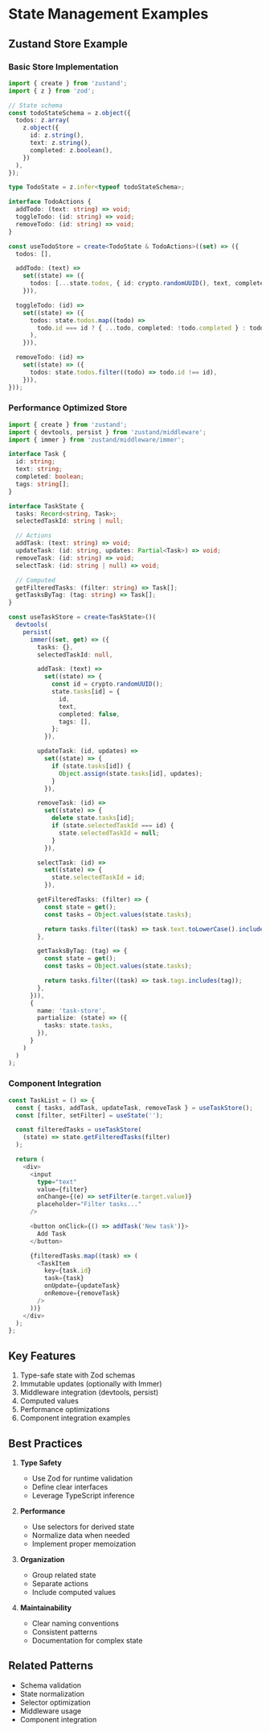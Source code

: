 # State Management Examples

## Zustand Store Example

### Basic Store Implementation

```typescript
import { create } from 'zustand';
import { z } from 'zod';

// State schema
const todoStateSchema = z.object({
  todos: z.array(
    z.object({
      id: z.string(),
      text: z.string(),
      completed: z.boolean(),
    })
  ),
});

type TodoState = z.infer<typeof todoStateSchema>;

interface TodoActions {
  addTodo: (text: string) => void;
  toggleTodo: (id: string) => void;
  removeTodo: (id: string) => void;
}

const useTodoStore = create<TodoState & TodoActions>((set) => ({
  todos: [],

  addTodo: (text) =>
    set((state) => ({
      todos: [...state.todos, { id: crypto.randomUUID(), text, completed: false }],
    })),

  toggleTodo: (id) =>
    set((state) => ({
      todos: state.todos.map((todo) =>
        todo.id === id ? { ...todo, completed: !todo.completed } : todo
      ),
    })),

  removeTodo: (id) =>
    set((state) => ({
      todos: state.todos.filter((todo) => todo.id !== id),
    })),
}));
```

### Performance Optimized Store

```typescript
import { create } from 'zustand';
import { devtools, persist } from 'zustand/middleware';
import { immer } from 'zustand/middleware/immer';

interface Task {
  id: string;
  text: string;
  completed: boolean;
  tags: string[];
}

interface TaskState {
  tasks: Record<string, Task>;
  selectedTaskId: string | null;

  // Actions
  addTask: (text: string) => void;
  updateTask: (id: string, updates: Partial<Task>) => void;
  removeTask: (id: string) => void;
  selectTask: (id: string | null) => void;

  // Computed
  getFilteredTasks: (filter: string) => Task[];
  getTasksByTag: (tag: string) => Task[];
}

const useTaskStore = create<TaskState>()(
  devtools(
    persist(
      immer((set, get) => ({
        tasks: {},
        selectedTaskId: null,

        addTask: (text) =>
          set((state) => {
            const id = crypto.randomUUID();
            state.tasks[id] = {
              id,
              text,
              completed: false,
              tags: [],
            };
          }),

        updateTask: (id, updates) =>
          set((state) => {
            if (state.tasks[id]) {
              Object.assign(state.tasks[id], updates);
            }
          }),

        removeTask: (id) =>
          set((state) => {
            delete state.tasks[id];
            if (state.selectedTaskId === id) {
              state.selectedTaskId = null;
            }
          }),

        selectTask: (id) =>
          set((state) => {
            state.selectedTaskId = id;
          }),

        getFilteredTasks: (filter) => {
          const state = get();
          const tasks = Object.values(state.tasks);

          return tasks.filter((task) => task.text.toLowerCase().includes(filter.toLowerCase()));
        },

        getTasksByTag: (tag) => {
          const state = get();
          const tasks = Object.values(state.tasks);

          return tasks.filter((task) => task.tags.includes(tag));
        },
      })),
      {
        name: 'task-store',
        partialize: (state) => ({
          tasks: state.tasks,
        }),
      }
    )
  )
);
```

### Component Integration

```typescript
const TaskList = () => {
  const { tasks, addTask, updateTask, removeTask } = useTaskStore();
  const [filter, setFilter] = useState('');

  const filteredTasks = useTaskStore(
    (state) => state.getFilteredTasks(filter)
  );

  return (
    <div>
      <input
        type="text"
        value={filter}
        onChange={(e) => setFilter(e.target.value)}
        placeholder="Filter tasks..."
      />

      <button onClick={() => addTask('New task')}>
        Add Task
      </button>

      {filteredTasks.map((task) => (
        <TaskItem
          key={task.id}
          task={task}
          onUpdate={updateTask}
          onRemove={removeTask}
        />
      ))}
    </div>
  );
};
```

## Key Features

1. Type-safe state with Zod schemas
2. Immutable updates (optionally with Immer)
3. Middleware integration (devtools, persist)
4. Computed values
5. Performance optimizations
6. Component integration examples

## Best Practices

1. **Type Safety**

   - Use Zod for runtime validation
   - Define clear interfaces
   - Leverage TypeScript inference

2. **Performance**

   - Use selectors for derived state
   - Normalize data when needed
   - Implement proper memoization

3. **Organization**

   - Group related state
   - Separate actions
   - Include computed values

4. **Maintainability**
   - Clear naming conventions
   - Consistent patterns
   - Documentation for complex state

## Related Patterns

- Schema validation
- State normalization
- Selector optimization
- Middleware usage
- Component integration
